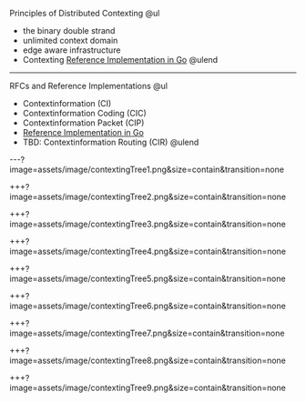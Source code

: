 Principles of Distributed Contexting
@ul
- the binary double strand 
- unlimited context domain
- edge aware infrastructure
- Contexting [Reference Implementation in Go](https://github.com/stefanhans/golang-contexting)
@ulend

---

RFCs and Reference Implementations
@ul
- Contextinformation (CI)
- Contextinformation Coding (CIC)
- Contextinformation Packet (CIP)
- [Reference Implementation in Go](https://github.com/stefanhans/golang-contexting)
- TBD: Contextinformation Routing (CIR)
@ulend

---?image=assets/image/contextingTree1.png&size=contain&transition=none

+++?image=assets/image/contextingTree2.png&size=contain&transition=none

+++?image=assets/image/contextingTree3.png&size=contain&transition=none

+++?image=assets/image/contextingTree4.png&size=contain&transition=none

+++?image=assets/image/contextingTree5.png&size=contain&transition=none

+++?image=assets/image/contextingTree6.png&size=contain&transition=none

+++?image=assets/image/contextingTree7.png&size=contain&transition=none

+++?image=assets/image/contextingTree8.png&size=contain&transition=none

+++?image=assets/image/contextingTree9.png&size=contain&transition=none




